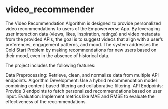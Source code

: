 # video_recommender
The Video Recommendation Algorithm is designed to provide personalized video recommendations to users of the Empowerverse App. By leveraging user interaction data (views, likes, inspiration, ratings) and video metadata from the provided APIs, the goal is to suggest videos that align with a user’s preferences, engagement patterns, and mood. The system addresses the Cold Start Problem by making recommendations for new users based on their mood, even in the absence of historical data.

The project includes the following features:

Data Preprocessing: Retrieve, clean, and normalize data from multiple API endpoints.
Algorithm Development: Use a hybrid recommendation model combining content-based filtering and collaborative filtering.
API Endpoints: Provide 3 endpoints to fetch personalized recommendations based on user input.
Evaluation: Implement metrics like MAE and RMSE to evaluate the effectiveness of the recommendations.
